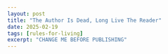 ```yaml
---
layout: post
title: "The Author Is Dead, Long Live The Reader"
date: 2025-02-19
tags: [rules-for-living]
excerpt: "CHANGE ME BEFORE PUBLISHING"
---
```

